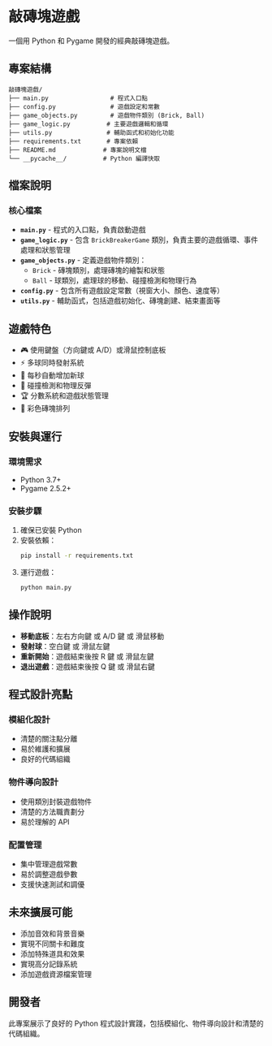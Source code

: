 # 敲磚塊遊戲

一個用 Python 和 Pygame 開發的經典敲磚塊遊戲。

## 專案結構

```
敲磚塊遊戲/
├── main.py                 # 程式入口點
├── config.py               # 遊戲設定和常數
├── game_objects.py         # 遊戲物件類別 (Brick, Ball)
├── game_logic.py          # 主要遊戲邏輯和循環
├── utils.py               # 輔助函式和初始化功能
├── requirements.txt       # 專案依賴
├── README.md             # 專案說明文檔
└── __pycache__/          # Python 編譯快取
```

## 檔案說明

### 核心檔案

- **`main.py`** - 程式的入口點，負責啟動遊戲
- **`game_logic.py`** - 包含 `BrickBreakerGame` 類別，負責主要的遊戲循環、事件處理和狀態管理
- **`game_objects.py`** - 定義遊戲物件類別：
  - `Brick` - 磚塊類別，處理磚塊的繪製和狀態
  - `Ball` - 球類別，處理球的移動、碰撞檢測和物理行為
- **`config.py`** - 包含所有遊戲設定常數（視窗大小、顏色、速度等）
- **`utils.py`** - 輔助函式，包括遊戲初始化、磚塊創建、結束畫面等

## 遊戲特色

- 🎮 使用鍵盤（方向鍵或 A/D）或滑鼠控制底板
- ⚡ 多球同時發射系統
- 🔄 每秒自動增加新球
- 🎯 碰撞檢測和物理反彈
- 🏆 分數系統和遊戲狀態管理
- 🎨 彩色磚塊排列

## 安裝與運行

### 環境需求

- Python 3.7+
- Pygame 2.5.2+

### 安裝步驟

1. 確保已安裝 Python
2. 安裝依賴：
   ```bash
   pip install -r requirements.txt
   ```
3. 運行遊戲：
   ```bash
   python main.py
   ```

## 操作說明

- **移動底板**：左右方向鍵 或 A/D 鍵 或 滑鼠移動
- **發射球**：空白鍵 或 滑鼠左鍵
- **重新開始**：遊戲結束後按 R 鍵 或 滑鼠左鍵
- **退出遊戲**：遊戲結束後按 Q 鍵 或 滑鼠右鍵

## 程式設計亮點

### 模組化設計

- 清楚的關注點分離
- 易於維護和擴展
- 良好的代碼組織

### 物件導向設計

- 使用類別封裝遊戲物件
- 清楚的方法職責劃分
- 易於理解的 API

### 配置管理

- 集中管理遊戲常數
- 易於調整遊戲參數
- 支援快速測試和調優

## 未來擴展可能

- 添加音效和背景音樂
- 實現不同關卡和難度
- 添加特殊道具和效果
- 實現高分記錄系統
- 添加遊戲資源檔案管理

## 開發者

此專案展示了良好的 Python 程式設計實踐，包括模組化、物件導向設計和清楚的代碼組織。
